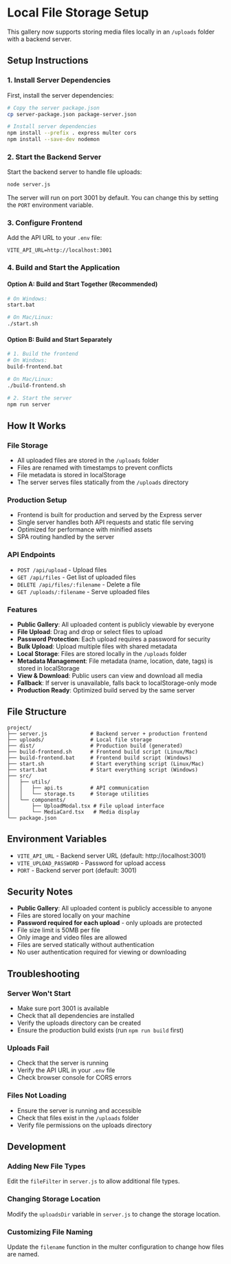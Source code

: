 # Local File Storage Setup

This gallery now supports storing media files locally in an `/uploads` folder with a backend server.

## Setup Instructions

### 1. Install Server Dependencies

First, install the server dependencies:

```bash
# Copy the server package.json
cp server-package.json package-server.json

# Install server dependencies
npm install --prefix . express multer cors
npm install --save-dev nodemon
```

### 2. Start the Backend Server

Start the backend server to handle file uploads:

```bash
node server.js
```

The server will run on port 3001 by default. You can change this by setting the `PORT` environment variable.

### 3. Configure Frontend

Add the API URL to your `.env` file:

```
VITE_API_URL=http://localhost:3001
```

### 4. Build and Start the Application

#### Option A: Build and Start Together (Recommended)
```bash
# On Windows:
start.bat

# On Mac/Linux:
./start.sh
```

#### Option B: Build and Start Separately
```bash
# 1. Build the frontend
# On Windows:
build-frontend.bat

# On Mac/Linux:
./build-frontend.sh

# 2. Start the server
npm run server
```

## How It Works

### File Storage
- All uploaded files are stored in the `/uploads` folder
- Files are renamed with timestamps to prevent conflicts
- File metadata is stored in localStorage
- The server serves files statically from the `/uploads` directory

### Production Setup
- Frontend is built for production and served by the Express server
- Single server handles both API requests and static file serving
- Optimized for performance with minified assets
- SPA routing handled by the server

### API Endpoints
- `POST /api/upload` - Upload files
- `GET /api/files` - Get list of uploaded files
- `DELETE /api/files/:filename` - Delete a file
- `GET /uploads/:filename` - Serve uploaded files

### Features
- **Public Gallery**: All uploaded content is publicly viewable by everyone
- **File Upload**: Drag and drop or select files to upload
- **Password Protection**: Each upload requires a password for security
- **Bulk Upload**: Upload multiple files with shared metadata
- **Local Storage**: Files are stored locally in the `/uploads` folder
- **Metadata Management**: File metadata (name, location, date, tags) is stored in localStorage
- **View & Download**: Public users can view and download all media
- **Fallback**: If server is unavailable, falls back to localStorage-only mode
- **Production Ready**: Optimized build served by the same server

## File Structure

```
project/
├── server.js              # Backend server + production frontend
├── uploads/               # Local file storage
├── dist/                  # Production build (generated)
├── build-frontend.sh      # Frontend build script (Linux/Mac)
├── build-frontend.bat     # Frontend build script (Windows)
├── start.sh               # Start everything script (Linux/Mac)
├── start.bat              # Start everything script (Windows)
├── src/
│   ├── utils/
│   │   ├── api.ts         # API communication
│   │   └── storage.ts     # Storage utilities
│   └── components/
│       ├── UploadModal.tsx # File upload interface
│       └── MediaCard.tsx   # Media display
└── package.json
```

## Environment Variables

- `VITE_API_URL` - Backend server URL (default: http://localhost:3001)
- `VITE_UPLOAD_PASSWORD` - Password for upload access
- `PORT` - Backend server port (default: 3001)

## Security Notes

- **Public Gallery**: All uploaded content is publicly accessible to anyone
- Files are stored locally on your machine
- **Password required for each upload** - only uploads are protected
- File size limit is 50MB per file
- Only image and video files are allowed
- Files are served statically without authentication
- No user authentication required for viewing or downloading

## Troubleshooting

### Server Won't Start
- Make sure port 3001 is available
- Check that all dependencies are installed
- Verify the uploads directory can be created
- Ensure the production build exists (run `npm run build` first)

### Uploads Fail
- Check that the server is running
- Verify the API URL in your `.env` file
- Check browser console for CORS errors

### Files Not Loading
- Ensure the server is running and accessible
- Check that files exist in the `/uploads` folder
- Verify file permissions on the uploads directory

## Development

### Adding New File Types
Edit the `fileFilter` in `server.js` to allow additional file types.

### Changing Storage Location
Modify the `uploadsDir` variable in `server.js` to change the storage location.

### Customizing File Naming
Update the `filename` function in the multer configuration to change how files are named. 